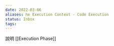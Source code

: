 ```yaml
---
date: 2022-03-06
aliases: he Execution Context - Code Execution
status: Inbox
tags:
---
```


說明 [[Execution Phase]]

